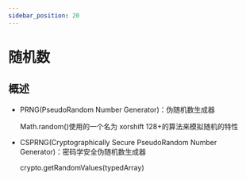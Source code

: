 ```yaml
---
sidebar_position: 20
---
```


# 随机数

## 概述

- PRNG(PseudoRandom Number Generator)：伪随机数生成器

    Math.random()使用的一个名为 xorshift 128+的算法来模拟随机的特性

- CSPRNG(Cryptographically Secure PseudoRandom Number Generator)：密码学安全伪随机数生成器

    crypto.getRandomValues(typedArray)